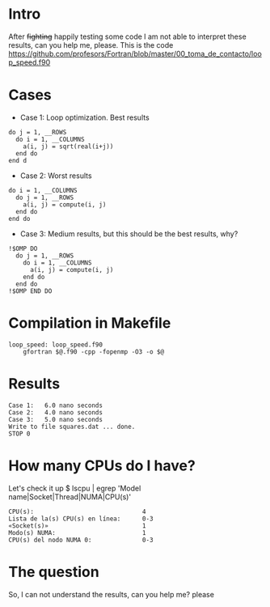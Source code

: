 # Intro

After ~~fighting~~ happily testing some code I am not able to interpret these results, can you help me, please. This is the code https://github.com/profesors/Fortran/blob/master/00_toma_de_contacto/loop_speed.f90

# Cases
- Case 1: Loop optimization. Best results
```
do j = 1, __ROWS
  do i = 1, __COLUMNS
    a(i, j) = sqrt(real(i+j))
  end do
end d
```

- Case 2: Worst results
```
do i = 1, __COLUMNS
  do j = 1, __ROWS
    a(i, j) = compute(i, j)
  end do
end do
```

- Case 3: Medium results, but this should be the best results, why?
```
!$OMP DO
  do j = 1, __ROWS
    do i = 1, __COLUMNS
      a(i, j) = compute(i, j)
    end do
  end do
!$OMP END DO
```

# Compilation in Makefile
```
loop_speed: loop_speed.f90
	gfortran $@.f90 -cpp -fopenmp -O3 -o $@ 
```

# Results
```
Case 1:   6.0 nano seconds
Case 2:   4.0 nano seconds
Case 3:   5.0 nano seconds
Write to file squares.dat ... done.
STOP 0
```

# How many CPUs do I have?

Let's check it up
    $ lscpu | egrep 'Model name|Socket|Thread|NUMA|CPU\(s\)'

```
CPU(s):                              4
Lista de la(s) CPU(s) en línea:      0-3
«Socket(s)»                          1
Modo(s) NUMA:                        1
CPU(s) del nodo NUMA 0:              0-3
```


# The question

So, I can not understand the results, can you help me? please

